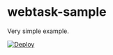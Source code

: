 # webtask-sample

Very simple example.

[![Deploy](http://cdn.auth0.com/extensions/assets/badge.svg)](https://wta-e1cc7e3d51f35cfd6b1f0a24c19f1974.run.webtask.io/bb)
